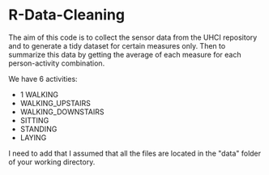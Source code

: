 # R-Data-Cleaning

The aim of this code is to collect the sensor data from the UHCI repository and to generate a tidy dataset for certain measures only. Then to summarize this data by getting the average of each measure for each person-activity combination.

We have 6 activities:
* 1 WALKING
* WALKING_UPSTAIRS
* WALKING_DOWNSTAIRS
* SITTING
* STANDING
* LAYING

I need to add that I assumed that all the files are located in the "data" folder of your working directory.
